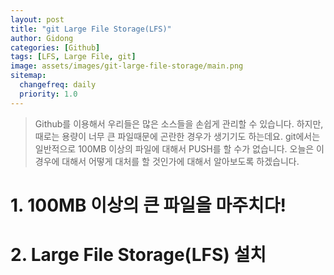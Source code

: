 ```yaml
---
layout: post
title: "git Large File Storage(LFS)"
author: Gidong
categories: [Github]
tags: [LFS, Large File, git]
image: assets/images/git-large-file-storage/main.png
sitemap:
  changefreq: daily
  priority: 1.0
---
```


> Github를 이용해서 우리들은 많은 소스들을 손쉽게 관리할 수 있습니다. 하지만, 때로는 용량이 너무 큰 파일때문에 곤란한 경우가 생기기도 하는데요. git에서는 일반적으로 100MB 이상의 파일에 대해서 PUSH를 할 수가 없습니다. 오늘은 이 경우에 대해서 어떻게 대처를 할 것인가에 대해서 알아보도록 하겠습니다.

# 1. 100MB 이상의 큰 파일을 마주치다!

# 2. Large File Storage(LFS) 설치
